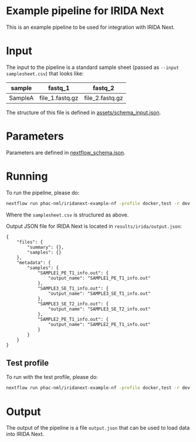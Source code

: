 # Example pipeline for IRIDA Next

This is an example pipeline to be used for integration with IRIDA Next.

# Input

The input to the pipeline is a standard sample sheet (passed as `--input samplesheet.csv`) that looks like:

| sample  | fastq_1         | fastq_2         |
| ------- | --------------- | --------------- |
| SampleA | file_1.fastq.gz | file_2.fastq.gz |

The structure of this file is defined in [assets/schema_input.json](assets/schema_input.json).

# Parameters

Parameters are defined in [nextflow_schema.json](nextflow_schmea.json).

# Running

To run the pipeline, please do:

```bash
nextflow run phac-nml/iridanext-example-nf -profile docker,test -r dev -latest --input samplesheet.csv --outdir results
```

Where the `samplesheet.csv` is structured as above.

Output JSON file for IRIDA Next is located in `results/irida/output.json`:

```
{
    "files": {
        "summary": {},
        "samples": {}
    },
    "metadata": {
        "samples": {
            "SAMPLE1_PE_T1_info.out": {
                "output_name": "SAMPLE1_PE_T1_info.out"
            },
            "SAMPLE3_SE_T1_info.out": {
                "output_name": "SAMPLE3_SE_T1_info.out"
            },
            "SAMPLE3_SE_T2_info.out": {
                "output_name": "SAMPLE3_SE_T2_info.out"
            },
            "SAMPLE2_PE_T1_info.out": {
                "output_name": "SAMPLE2_PE_T1_info.out"
            }
        }
    }
}
```

## Test profile

To run with the test profile, please do:

```bash
nextflow run phac-nml/iridanext-example-nf -profile docker,test -r dev -latest --outdir results
```

# Output

The output of the pipeline is a file `output.json` that can be used to load data into IRIDA Next.
